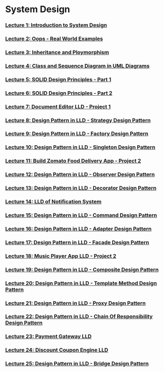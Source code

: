 # System Design 


### [Lecture 1: Introduction to System Design](/system-design/1/1.md)
### [Lecture 2: Oops - Real World Examples](/system-design/2/2.md)
### [Lecture 3: Inheritance and Ploymorphism](/system-design/3/3.md)
### [Lecture 4: Class and Sequence Diagram in UML Diagrams](/system-design/4/4.md)
### [Lecture 5: SOLID Design Principles - Part 1](/system-design/5/5.md)
### [Lecture 6: SOLID Design Principles - Part 2](/system-design/6/6.md)
### [Lecture 7: Document Editor LLD - Project 1](/system-design/7/7.md)
### [Lecture 8: Design Pattern in LLD - Strategy Design Pattern](/system-design/8/8.md)
### [Lecture 9: Design Pattern in LLD - Factory Design Pattern](/system-design/9/9.md)
### [Lecture 10: Design Pattern in LLD - Singleton Design Pattern](/system-design/10/10.md)
### [Lecture 11: Build Zomato Food Delivery App - Project 2](https://github.com/skp3214/ZomatoLite)
### [Lecture 12: Design Pattern in LLD - Observer Design Pattern](/system-design/12/12.md)
### [Lecture 13: Design Pattern in LLD - Decorator Design Pattern](/system-design/13/13.md)
### [Lecture 14: LLD of Notification System](/system-design/14/14.md)
### [Lecture 15: Design Pattern in LLD - Command Design Pattern](/system-design/15/15.md)
### [Lecture 16: Design Pattern in LLD - Adapter Design Pattern](/system-design/16/16.md)
### [Lecture 17: Design Pattern in LLD - Facade Design Pattern](/system-design/17/17.md)
### [Lecture 18: Music Player App LLD - Project 2](https://github.com/skp3214/SpotifyLite.git)
### [Lecture 19: Design Pattern in LLD - Composite Design Pattern](/system-design/19/19.md)
### [Lecture 20: Design Pattern in LLD - Template Method Design Pattern](/system-design/20/20.md)
### [Lecture 21: Design Pattern in LLD - Proxy Design Pattern](/system-design/21/21.md)
### [Lecture 22: Design Pattern in LLD - Chain Of Responsibility Design Pattern](/system-design/22/22.md)
### [Lecture 23: Payment Gateway LLD](/system-design/23/23.md)
### [Lecture 24: Discount Coupon Engine LLD](/system-design/24/24.md)
### [Lecture 25: Design Pattern in LLD - Bridge Design Pattern](/system-design/25/25.md)